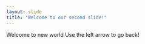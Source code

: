```yaml
---
layout: slide
title: "Welcome to our second slide!"
---
```

Welcome to new world
Use the left arrow to go back!
